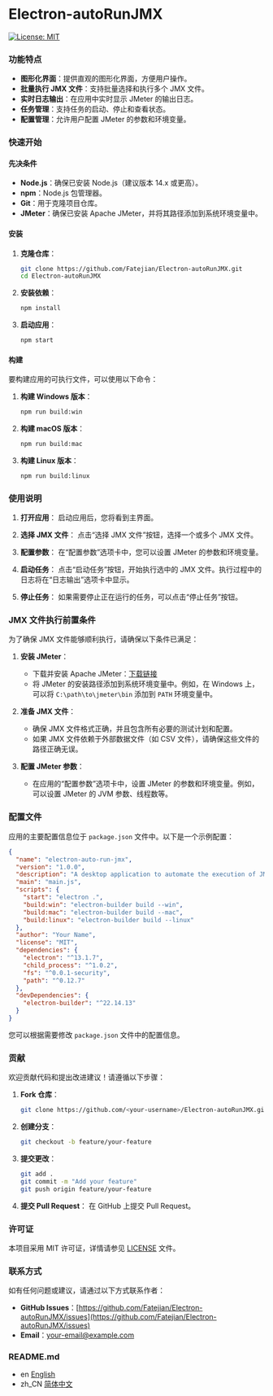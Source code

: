 # Electron-autoRunJMX

[![License: MIT](https://img.shields.io/github/license/Fatejian/Electron-autoRunJMX.svg)](https://github.com/Fatejian/Electron-autoRunJMX/blob/master/LICENSE)

### 功能特点

- **图形化界面**：提供直观的图形化界面，方便用户操作。
- **批量执行 JMX 文件**：支持批量选择和执行多个 JMX 文件。
- **实时日志输出**：在应用中实时显示 JMeter 的输出日志。
- **任务管理**：支持任务的启动、停止和查看状态。
- **配置管理**：允许用户配置 JMeter 的参数和环境变量。

### 快速开始

#### 先决条件

- **Node.js**：确保已安装 Node.js（建议版本 14.x 或更高）。
- **npm**：Node.js 包管理器。
- **Git**：用于克隆项目仓库。
- **JMeter**：确保已安装 Apache JMeter，并将其路径添加到系统环境变量中。

#### 安装

1. **克隆仓库**：
   ```sh
   git clone https://github.com/Fatejian/Electron-autoRunJMX.git
   cd Electron-autoRunJMX
   ```

2. **安装依赖**：
   ```sh
   npm install
   ```

3. **启动应用**：
   ```sh
   npm start
   ```

#### 构建

要构建应用的可执行文件，可以使用以下命令：

1. **构建 Windows 版本**：
   ```sh
   npm run build:win
   ```

2. **构建 macOS 版本**：
   ```sh
   npm run build:mac
   ```

3. **构建 Linux 版本**：
   ```sh
   npm run build:linux
   ```

### 使用说明

1. **打开应用**：
   启动应用后，您将看到主界面。

2. **选择 JMX 文件**：
   点击“选择 JMX 文件”按钮，选择一个或多个 JMX 文件。

3. **配置参数**：
   在“配置参数”选项卡中，您可以设置 JMeter 的参数和环境变量。

4. **启动任务**：
   点击“启动任务”按钮，开始执行选中的 JMX 文件。执行过程中的日志将在“日志输出”选项卡中显示。

5. **停止任务**：
   如果需要停止正在运行的任务，可以点击“停止任务”按钮。

### JMX 文件执行前置条件

为了确保 JMX 文件能够顺利执行，请确保以下条件已满足：

1. **安装 JMeter**：
   - 下载并安装 Apache JMeter：[下载链接](https://jmeter.apache.org/download_jmeter.cgi)
   - 将 JMeter 的安装路径添加到系统环境变量中。例如，在 Windows 上，可以将 `C:\path\to\jmeter\bin` 添加到 `PATH` 环境变量中。

2. **准备 JMX 文件**：
   - 确保 JMX 文件格式正确，并且包含所有必要的测试计划和配置。
   - 如果 JMX 文件依赖于外部数据文件（如 CSV 文件），请确保这些文件的路径正确无误。

3. **配置 JMeter 参数**：
   - 在应用的“配置参数”选项卡中，设置 JMeter 的参数和环境变量。例如，可以设置 JMeter 的 JVM 参数、线程数等。

### 配置文件

应用的主要配置信息位于 `package.json` 文件中。以下是一个示例配置：

```json
{
  "name": "electron-auto-run-jmx",
  "version": "1.0.0",
  "description": "A desktop application to automate the execution of JMeter test scripts.",
  "main": "main.js",
  "scripts": {
    "start": "electron .",
    "build:win": "electron-builder build --win",
    "build:mac": "electron-builder build --mac",
    "build:linux": "electron-builder build --linux"
  },
  "author": "Your Name",
  "license": "MIT",
  "dependencies": {
    "electron": "^13.1.7",
    "child_process": "^1.0.2",
    "fs": "^0.0.1-security",
    "path": "^0.12.7"
  },
  "devDependencies": {
    "electron-builder": "^22.14.13"
  }
}
```

您可以根据需要修改 `package.json` 文件中的配置信息。

### 贡献

欢迎贡献代码和提出改进建议！请遵循以下步骤：

1. **Fork 仓库**：
   ```sh
   git clone https://github.com/<your-username>/Electron-autoRunJMX.git
   ```

2. **创建分支**：
   ```sh
   git checkout -b feature/your-feature
   ```

3. **提交更改**：
   ```sh
   git add .
   git commit -m "Add your feature"
   git push origin feature/your-feature
   ```

4. **提交 Pull Request**：
   在 GitHub 上提交 Pull Request。

### 许可证

本项目采用 MIT 许可证，详情请参见 [LICENSE](LICENSE) 文件。

### 联系方式

如有任何问题或建议，请通过以下方式联系作者：

- **GitHub Issues**：[https://github.com/Fatejian/Electron-autoRunJMX/issues](https://github.com/Fatejian/Electron-autoRunJMX/issues)
- **Email**：[your-email@example.com](mailto:your-email@example.com)

### README.md

- en [English](../README.md)
- zh_CN [简体中文](readme/README.zh_CN.md)